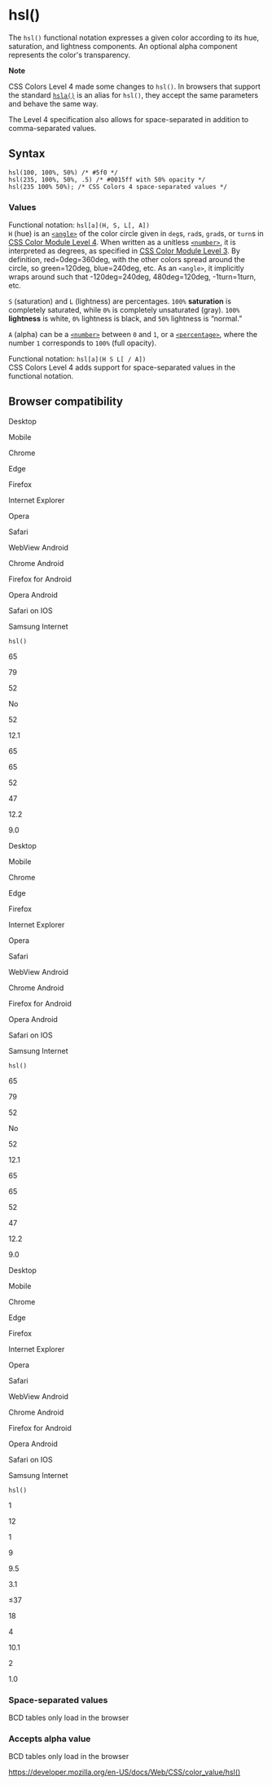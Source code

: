 # hsl()

The `hsl()` functional notation expresses a given color according to its hue, saturation, and lightness components. An optional alpha component represents the color's transparency.

**Note**

CSS Colors Level 4 made some changes to `hsl()`. In browsers that support the standard [`hsla()`](<hsla()>) is an alias for `hsl()`, they accept the same parameters and behave the same way.

The Level 4 specification also allows for space-separated in addition to comma-separated values.

## Syntax

    hsl(100, 100%, 50%) /* #5f0 */
    hsl(235, 100%, 50%, .5) /* #0015ff with 50% opacity */
    hsl(235 100% 50%); /* CSS Colors 4 space-separated values */

### Values

Functional notation: `hsl[a](H, S, L[, A])`  
`H` (hue) is an [`<angle>`](../angle) of the color circle given in `deg`s, `rad`s, `grad`s, or `turn`s in [CSS Color Module Level 4](https://drafts.csswg.org/css-color/#the-hsl-notation). When written as a unitless [`<number>`](../number), it is interpreted as degrees, as specified in [CSS Color Module Level 3](https://drafts.csswg.org/css-color-3/#hsl-color). By definition, red=0deg=360deg, with the other colors spread around the circle, so green=120deg, blue=240deg, etc. As an `<angle>`, it implicitly wraps around such that -120deg=240deg, 480deg=120deg, -1turn=1turn, etc.

`S` (saturation) and `L` (lightness) are percentages. `100%` **saturation** is completely saturated, while `0%` is completely unsaturated (gray). `100%` **lightness** is white, `0%` lightness is black, and `50%` lightness is “normal.”

`A` (alpha) can be a [`<number>`](../number) between `0` and `1`, or a [`<percentage>`](../percentage), where the number `1` corresponds to `100%` (full opacity).

Functional notation: `hsl[a](H S L[ / A])`  
CSS Colors Level 4 adds support for space-separated values in the functional notation.

## Browser compatibility

Desktop

Mobile

Chrome

Edge

Firefox

Internet Explorer

Opera

Safari

WebView Android

Chrome Android

Firefox for Android

Opera Android

Safari on IOS

Samsung Internet

`hsl()`

65

79

52

No

52

12.1

65

65

52

47

12.2

9.0

Desktop

Mobile

Chrome

Edge

Firefox

Internet Explorer

Opera

Safari

WebView Android

Chrome Android

Firefox for Android

Opera Android

Safari on IOS

Samsung Internet

`hsl()`

65

79

52

No

52

12.1

65

65

52

47

12.2

9.0

Desktop

Mobile

Chrome

Edge

Firefox

Internet Explorer

Opera

Safari

WebView Android

Chrome Android

Firefox for Android

Opera Android

Safari on IOS

Samsung Internet

`hsl()`

1

12

1

9

9.5

3.1

≤37

18

4

10.1

2

1.0

### Space-separated values

BCD tables only load in the browser

### Accepts alpha value

BCD tables only load in the browser

<a href="https://developer.mozilla.org/en-US/docs/Web/CSS/color_value/hsl()" class="_attribution-link">https://developer.mozilla.org/en-US/docs/Web/CSS/color_value/hsl()</a>
